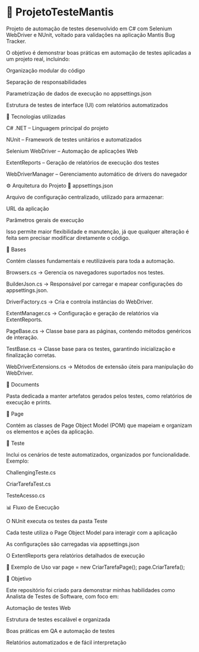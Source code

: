 # 🐞 ProjetoTesteMantis

Projeto de automação de testes desenvolvido em C# com Selenium WebDriver e NUnit, voltado para validações na aplicação Mantis Bug Tracker.

O objetivo é demonstrar boas práticas em automação de testes aplicadas a um projeto real, incluindo:

Organização modular do código

Separação de responsabilidades

Parametrização de dados de execução no appsettings.json

Estrutura de testes de interface (UI) com relatórios automatizados

🚀 Tecnologias utilizadas

C# .NET – Linguagem principal do projeto

NUnit – Framework de testes unitários e automatizados

Selenium WebDriver – Automação de aplicações Web

ExtentReports – Geração de relatórios de execução dos testes

WebDriverManager – Gerenciamento automático de drivers do navegador

⚙️ Arquitetura do Projeto
📌 appsettings.json

Arquivo de configuração centralizado, utilizado para armazenar:

URL da aplicação

Parâmetros gerais de execução

Isso permite maior flexibilidade e manutenção, já que qualquer alteração é feita sem precisar modificar diretamente o código.

📂 Bases

Contém classes fundamentais e reutilizáveis para toda a automação.

Browsers.cs → Gerencia os navegadores suportados nos testes.

BuilderJson.cs → Responsável por carregar e mapear configurações do appsettings.json.

DriverFactory.cs → Cria e controla instâncias do WebDriver.

ExtentManager.cs → Configuração e geração de relatórios via ExtentReports.

PageBase.cs → Classe base para as páginas, contendo métodos genéricos de interação.

TestBase.cs → Classe base para os testes, garantindo inicialização e finalização corretas.

WebDriverExtensions.cs → Métodos de extensão úteis para manipulação do WebDriver.

📂 Documents

Pasta dedicada a manter artefatos gerados pelos testes, como relatórios de execução e prints.

📂 Page

Contém as classes de Page Object Model (POM) que mapeiam e organizam os elementos e ações da aplicação.

📂 Teste

Inclui os cenários de teste automatizados, organizados por funcionalidade.
Exemplo:

ChallengingTeste.cs

CriarTarefaTest.cs

TesteAcesso.cs

📊 Fluxo de Execução

O NUnit executa os testes da pasta Teste

Cada teste utiliza o Page Object Model para interagir com a aplicação

As configurações são carregadas via appsettings.json

O ExtentReports gera relatórios detalhados de execução

🧪 Exemplo de Uso
var page = new CriarTarefaPage();
page.CriarTarefa();

🎯 Objetivo

Este repositório foi criado para demonstrar minhas habilidades como Analista de Testes de Software, com foco em:

Automação de testes Web

Estrutura de testes escalável e organizada

Boas práticas em QA e automação de testes

Relatórios automatizados e de fácil interpretação
